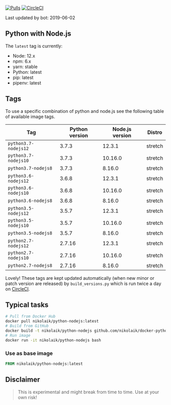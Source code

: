 [![Pulls](https://img.shields.io/docker/pulls/nikolaik/python-nodejs.svg?style=flat-square)](https://hub.docker.com/r/nikolaik/python-nodejs/)
[![CircleCI](https://img.shields.io/circleci/project/github/nikolaik/docker-python-nodejs.svg?style=flat-square)](https://circleci.com/gh/nikolaik/docker-python-nodejs)

Last updated by bot: 2019-06-02

## Python with Node.js
The `latest` tag is currently:

- Node: 12.x
- npm: 6.x
- yarn: stable
- Python: latest
- pip: latest
- pipenv: latest

## Tags
To use a specific combination of python and node.js see the following table of available image tags.

Tag | Python version | Node.js version | Distro
--- | --- | --- | ---
`python3.7-nodejs12` | 3.7.3 | 12.3.1 | stretch
`python3.7-nodejs10` | 3.7.3 | 10.16.0 | stretch
`python3.7-nodejs8` | 3.7.3 | 8.16.0 | stretch
`python3.6-nodejs12` | 3.6.8 | 12.3.1 | stretch
`python3.6-nodejs10` | 3.6.8 | 10.16.0 | stretch
`python3.6-nodejs8` | 3.6.8 | 8.16.0 | stretch
`python3.5-nodejs12` | 3.5.7 | 12.3.1 | stretch
`python3.5-nodejs10` | 3.5.7 | 10.16.0 | stretch
`python3.5-nodejs8` | 3.5.7 | 8.16.0 | stretch
`python2.7-nodejs12` | 2.7.16 | 12.3.1 | stretch
`python2.7-nodejs10` | 2.7.16 | 10.16.0 | stretch
`python2.7-nodejs8` | 2.7.16 | 8.16.0 | stretch

Lovely! These tags are kept updated automatically (when new minor or patch version are released) by `build_versions.py` which is run twice a day on [CircleCI](https://circleci.com/gh/nikolaik/docker-python-nodejs).

## Typical tasks
```bash
# Pull from Docker Hub
docker pull nikolaik/python-nodejs:latest
# Build from GitHub
docker build -t nikolaik/python-nodejs github.com/nikolaik/docker-python-nodejs
# Run image
docker run -it nikolaik/python-nodejs bash
```

### Use as base image
```Dockerfile
FROM nikolaik/python-nodejs:latest
```

## Disclaimer
> This is experimental and might break from time to time. Use at your own risk!
